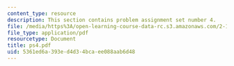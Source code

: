 ```yaml
---
content_type: resource
description: This section contains problem assignment set number 4.
file: /media/https%3A/open-learning-course-data-rc.s3.amazonaws.com/2-12-introduction-to-robotics-fall-2005/5361ed6a393ed4d34bcaee088aab6d48_ps4.pdf
file_type: application/pdf
resourcetype: Document
title: ps4.pdf
uid: 5361ed6a-393e-d4d3-4bca-ee088aab6d48
---
```

